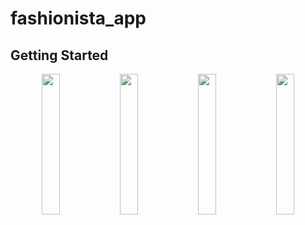# fashionista_app

## Getting Started

<p align="center">
  <img src="https://github.com/user-attachments/assets/17880485-4893-4c6d-9112-50848b46ffd2" width="24%">
  <img src="https://github.com/user-attachments/assets/24cbe17c-9e66-4758-bacc-dc9ba7cd565e" width="24%">
  <img src="https://github.com/user-attachments/assets/d6a636f7-d041-4e6b-882d-42369671ddaf" width="24%">
  <img src="https://github.com/user-attachments/assets/36c82212-67d5-4625-9e14-af5eb7d348cb" width="24%">
</p>
